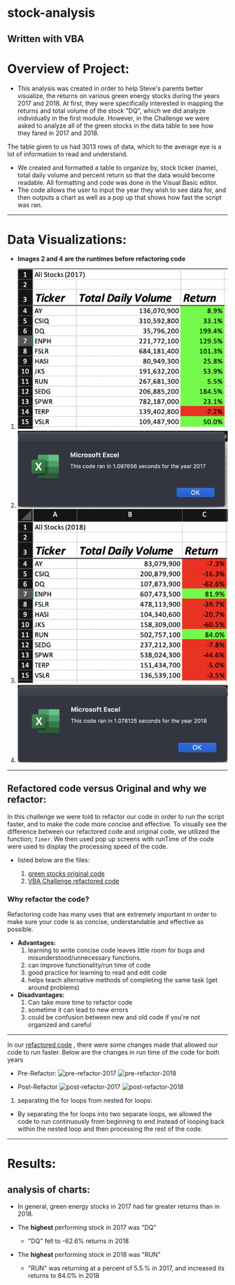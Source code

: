 # stock-analysis
Written with VBA
---

# **Overview of Project:**

- This analysis was created in order to help Steve's parents better visualize, the returns on various green energy stocks during the years 2017 and 2018.   At first, they were specifically interested in mapping the returns and total volume of the stock "DQ", which we did analyze individually in the first module.  However, in the Challenge we were asked to analyze all of the green stocks in the data table to see how they fared in 2017 and 2018.

The table given to us had 3013 rows of data, which to the average eye is a lot of information to read and understand.  

- We created and formatted a table to organize by, stock ticker (name), total daily volume and percent return so that the data would become readable.  All formatting and code was done in the Visual Basic editor.  
- The code allows the user to input the year they wish to see data for, and then outputs a chart as well as a pop up that shows how fast the script was ran.

---
# Data Visualizations:

- **Images 2 and 4 are the runtimes before refactoring code**

1) ![stock-analysis-2017](resources/stock-analysis-2017.png)
2) ![pre-refactor-2017](resources/pre-refactor-2017.png)
3) ![stock-analysis-2018](resources/stock-analysis-2018.png)
4) ![pre-refactor-2018](resources/pre-refactor-2018.png)
---
	
## Refactored code versus Original and why we refactor:

In this challenge we were told to refactor our code in order to run the script faster, and to make the code more concise and effective.  To visually see the difference between our refactored code and original code, we utilized the function; `Timer`.  We then used pop up screens with runTime of the code were used to display the processing speed of the code.
 
- listed below are the files:

	1) [green stocks original code](stock-analysis/green_stocks.xlsm")
	2) [VBA Challenge refactored code](stock-analysis/VBA_Challenge.xlsm)

### Why refactor the code?

Refactoring code has many uses that are extremely important in order to make sure your code is as concise, understandable and effective as possible. 

- **Advantages:**
	1) learning to write concise code leaves little room for bugs and misunderstood/unnecessary functions.
	2) can improve functionality/run time of code
	3) good practice for learning to read and edit code
	4) helps teach alternative methods of completing the same task (get around problems)
- **Disadvantages:**
	1) Can take more time to refactor code
	2) sometime it can lead to new errors
	3) could be confusion between new and old code if you're not organized and careful
---

In our [refactored code](stock-analysis/VBA_Challenge.xlsm) , there were some changes made that allowed our code to run faster.  Below are the changes in run time of the code for both years

- Pre-Refactor:
![pre-refactor-2017](pre-refactor-2017.png)
![pre-refactor-2018](pre-refactor-2018.png)

- Post-Refactor
![post-refactor-2017](post-refactor-2017.png)
![post-refactor-2018](post-refactor-2018.png)

1) separating the for loops from nested for loops:
- By separating the for loops into two separate loops, we allowed the code to run continuously from beginning to end instead of looping back within the nested loop and then processing the rest of the code.

---
 	
# Results:

## analysis of charts:
- In general, green energy stocks in 2017 had far greater returns than in 2018.

- The **highest** performing stock in 2017 was "DQ"
	* "DQ" fell to -62.6% returns in 2018

- The **highest** performing stock in 2018 was "RUN"
	* "RUN" was returning at a percent of 5.5.% in 2017, and increased its returns to 84.0% in 2018
 
